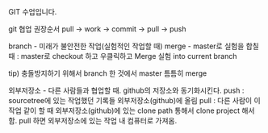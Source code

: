 GIT 수업입니다.

git 협업 권장순서
pull -> work -> commit -> pull -> push

branch - 미래가 불안전한 작업(실험적인 작업할 때)
merge - master로 실험을 합칠 때 : master로 checkout 하고 우클릭하고 Merge 실험 into current branch

tip) 충돌방지하기 위해서 branch 한 것에서 master 틈틈히 merge

외부저장소 - 다른 사람들과 협업할 때. github의 저장소와 동기화시킨다.
            push : sourcetree에 있는 작업했던 기록들 외부저장소(github)에 올림
            pull : 다른 사람이 이 작업 같이 할 때 외부저장소(github)에 있는 clone path 통해서 clone project 해서 함. pull 하면 외부저장소에 있는 작업 내 컴퓨터로 가져옴.
